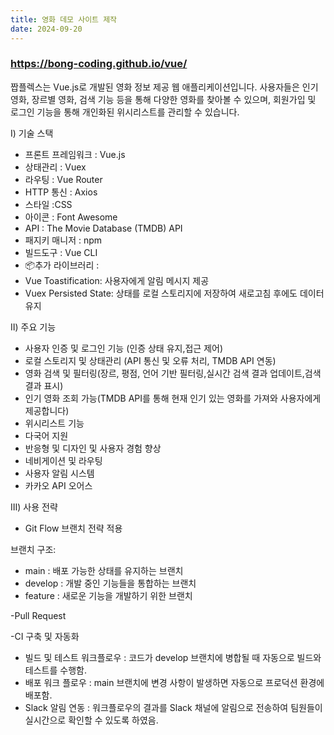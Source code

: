 ```yaml
---
title: 영화 데모 사이트 제작
date: 2024-09-20
---
```

### https://bong-coding.github.io/vue/
짭플렉스는 Vue.js로 개발된 영화 정보 제공 웹 애플리케이션입니다.
 사용자들은 인기 영화, 장르별 영화, 검색 기능 등을 통해 다양한 영화를 찾아볼 수 있으며, 회원가입 및 로그인 기능을 통해 개인화된 위시리스트를 관리할 수 있습니다.


Ⅰ) 기술 스택
- 프론트 프레임워크 : Vue.js
- 상태관리 : Vuex
- 라우팅 : Vue Router
- HTTP 통신 : Axios
- 스타일 :CSS
- 아이콘 : Font Awesome
- API : The Movie Database (TMDB) API
- 패지키 매니저 : npm
- 빌드도구 : Vue CLI
- 📦추가 라이브러리 :
- Vue Toastification: 사용자에게 알림 메시지 제공
- Vuex Persisted State: 상태를 로컬 스토리지에 저장하여 새로고침 후에도 데이터 유지

Ⅱ)  주요 기능
- 사용자 인증 및 로그인 기능 (인증 상태 유지,접근 제어)
- 로컬 스토리지 및 상태관리 (API 통신 및 오류 처리, TMDB API 연동)
- 영화 검색 및 필터링(장르, 평점, 언어 기반 필터링,실시간 검색 결과 업데이트,검색 결과 표시)
- 인기 영화 조회 가능(TMDB API를 통해 현재 인기 있는 영화를 가져와 사용자에게 제공합니다)
- 위시리스트 기능
- 다국어 지원
- 반응형 및 디자인 및 사용자 경험 향상
- 네비게이션 및 라우팅
- 사용자 알림 시스템
- 카카오 API 오어스 

Ⅲ) 사용 전략
- Git Flow 브랜치 전략 적용

브랜치 구조:
- main : 배포 가능한 상태를 유지하는 브랜치
- develop : 개발 중인 기능들을 통합하는 브랜치
- feature : 새로운 기능을 개발하기 위한 브랜치

-Pull Request

-CI 구축 및 자동화

- 빌드 및 테스트 워크플로우 : 코드가 develop 브랜치에 병합될 때 자동으로 빌드와 테스트를 수행함.
- 배포 워크 플로우 : main 브랜치에 변경 사항이 발생하면 자동으로 프로덕션 환경에 배포함.
- Slack 알림 연동 : 워크플로우의 결과를 Slack 채널에 알림으로 전송하여 팀원들이 실시간으로 확인할 수 있도록 하였음.

 